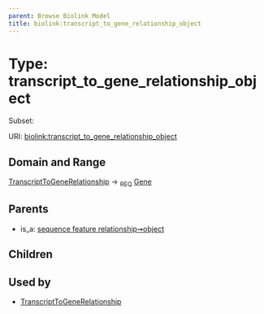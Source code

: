 ```yaml
---
parent: Browse Biolink Model
title: biolink:transcript_to_gene_relationship_object
---
```


# Type: transcript_to_gene_relationship_object

Subset:



URI: [biolink:transcript_to_gene_relationship_object](https://w3id.org/biolink/vocab/transcript_to_gene_relationship_object)

## Domain and Range

[TranscriptToGeneRelationship](TranscriptToGeneRelationship.md) ->  <sub>REQ</sub> [Gene](Gene.md)

## Parents

 *  is_a: [sequence feature relationship➞object](sequence_feature_relationship_object.md)

## Children


## Used by

 * [TranscriptToGeneRelationship](TranscriptToGeneRelationship.md)
